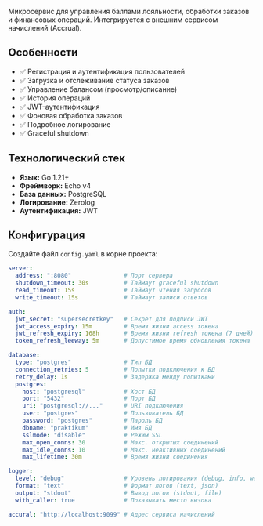 Микросервис для управления баллами лояльности, обработки заказов и финансовых операций. Интегрируется с внешним сервисом начислений (Accrual).

## Особенности

- ✅ Регистрация и аутентификация пользователей
- ✅ Загрузка и отслеживание статуса заказов
- ✅ Управление балансом (просмотр/списание)
- ✅ История операций
- ✅ JWT-аутентификация
- ✅ Фоновая обработка заказов
- ✅ Подробное логирование
- ✅ Graceful shutdown

## Технологический стек

- **Язык:** Go 1.21+
- **Фреймворк:** Echo v4
- **База данных:** PostgreSQL
- **Логирование:** Zerolog
- **Аутентификация:** JWT

## Конфигурация

Создайте файл `config.yaml` в корне проекта:

```yaml
server:
  address: ":8080"               # Порт сервера
  shutdown_timeout: 30s          # Таймаут graceful shutdown
  read_timeout: 15s              # Таймаут чтения запросов
  write_timeout: 15s             # Таймаут записи ответов

auth:
  jwt_secret: "supersecretkey"   # Секрет для подписи JWT
  jwt_access_expiry: 15m         # Время жизни access токена
  jwt_refresh_expiry: 168h       # Время жизни refresh токена (7 дней)
  token_refresh_leeway: 5m       # Допустимое время обновления токена

database:
  type: "postgres"               # Тип БД
  connection_retries: 5          # Попытки подключения к БД
  retry_delay: 1s                # Задержка между попытками
  postgres:
    host: "postgresql"           # Хост БД
    port: "5432"                 # Порт БД
    uri: "postgresql://..."      # URI подключения
    user: "postgres"             # Пользователь БД
    password: "postgres"         # Пароль БД
    dbname: "praktikum"          # Имя БД
    sslmode: "disable"           # Режим SSL
    max_open_conns: 30           # Макс. открытых соединений
    max_idle_conns: 10           # Макс. неактивных соединений
    max_lifetime: 30m            # Время жизни соединения

logger:
  level: "debug"                 # Уровень логирования (debug, info, warn, error)
  format: "text"                 # Формат логов (text, json)
  output: "stdout"               # Вывод логов (stdout, file)
  with_caller: true              # Показывать место вызова

accural: "http://localhost:9099" # Адрес сервиса начислений